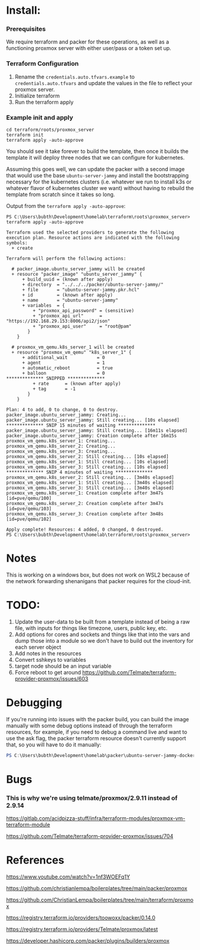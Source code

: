 # Install:

### Prerequisites

We require terraform and packer for these operations, as well as a functioning proxmox server with either user/pass or a token set up.

### Terraform Configuration

1. Rename the `credentials.auto.tfvars.example` to `credentials.auto.tfvars` and update the values in the file to reflect your proxmox server.
2. Initialize terraform
3. Run the terraform apply

### Example init and apply

```
cd terraform/roots/proxmox_server
terraform init
terraform apply -auto-approve

```

You should see it take forever to build the template, then once it builds the template it will deploy three nodes that we can configure for kubernetes.

Assuming this goes well, we can update the packer with a second image that would use the base `ubuntu-server-jammy` and install the bootstrapping necessary for the kubernetes clusters (i.e. whatever we run to install k3s or whatever flavor of kubernetes cluster we want) without having to rebuild the template from scratch since it takes so long.

Output from the `terraform apply -auto-approve`:

```
PS C:\Users\bubth\Development\homelab\terraform\roots\proxmox_server> terraform apply -auto-approve

Terraform used the selected providers to generate the following execution plan. Resource actions are indicated with the following symbols:
  + create

Terraform will perform the following actions:

  # packer_image.ubuntu_server_jammy will be created
  + resource "packer_image" "ubuntu_server_jammy" {
      + build_uuid = (known after apply)
      + directory  = "../../../packer/ubuntu-server-jammy/"
      + file       = "ubuntu-server-jammy.pkr.hcl"
      + id         = (known after apply)
      + name       = "ubuntu-server-jammy"
      + variables  = {
          + "proxmox_api_password" = (sensitive)
          + "proxmox_api_url"      = "https://192.168.29.153:8006/api2/json"
          + "proxmox_api_user"     = "root@pam"
        }
    }

  # proxmox_vm_qemu.k8s_server_1 will be created
  + resource "proxmox_vm_qemu" "k8s_server_1" {
      + additional_wait           = 0
      + agent                     = 1
      + automatic_reboot          = true
      + balloon                   = 0
************** SNIPPED **************
          + rate      = (known after apply)
          + tag       = -1
        }
    }

Plan: 4 to add, 0 to change, 0 to destroy.
packer_image.ubuntu_server_jammy: Creating...
packer_image.ubuntu_server_jammy: Still creating... [10s elapsed]
************** SNIP 15 minutes of waiting **************
packer_image.ubuntu_server_jammy: Still creating... [16m11s elapsed]
packer_image.ubuntu_server_jammy: Creation complete after 16m15s
proxmox_vm_qemu.k8s_server_1: Creating...
proxmox_vm_qemu.k8s_server_2: Creating...
proxmox_vm_qemu.k8s_server_3: Creating...
proxmox_vm_qemu.k8s_server_2: Still creating... [10s elapsed]
proxmox_vm_qemu.k8s_server_1: Still creating... [10s elapsed]
proxmox_vm_qemu.k8s_server_3: Still creating... [10s elapsed]
************** SNIP 4 minutes of waiting **************
proxmox_vm_qemu.k8s_server_2: Still creating... [3m40s elapsed]
proxmox_vm_qemu.k8s_server_1: Still creating... [3m40s elapsed]
proxmox_vm_qemu.k8s_server_3: Still creating... [3m40s elapsed]
proxmox_vm_qemu.k8s_server_1: Creation complete after 3m47s [id=pve/qemu/100]
proxmox_vm_qemu.k8s_server_2: Creation complete after 3m47s [id=pve/qemu/103]
proxmox_vm_qemu.k8s_server_3: Creation complete after 3m48s [id=pve/qemu/102]

Apply complete! Resources: 4 added, 0 changed, 0 destroyed.
PS C:\Users\bubth\Development\homelab\terraform\roots\proxmox_server>
```

# Notes

This is working on a windows box, but does not work on WSL2 because of the network forwarding shenanigans that packer requires for the cloud-init.

# TODO:

1. Update the user-data to be built from a template instead of being a raw file, with inputs for things like timezone, users, public key, etc.
2. Add options for cores and sockets and things like that into the vars and dump those into a module so we don't have to build out the inventory for each server object
3. Add notes in the resources
4. Convert sshkeys to variables
5. target node should be an input variable
6. Force reboot to get around https://github.com/Telmate/terraform-provider-proxmox/issues/603


# Debugging

If you're running into issues with the packer build, you can build the image manually with some debug options instead of through the terraform resources, for example, if you need to debug a command live and want to use the ask flag, the packer terraform resource doesn't currently support that, so you will have to do it manually:

```powershell
PS C:\Users\bubth\Development\homelab\packer\ubuntu-server-jammy-docker> packer build -var="proxmox_api_user=root@pam" -var="proxmox_api_password=<super_secret>" -var="proxmox_api_url=https://192.168.29.153:8006/api2/json" -on-error=ask .\ubuntu-server-jammy-docker.pkr.hcl
```

# Bugs

### This is why we're using telmate/proxmox/2.9.11 instead of 2.9.14

https://gitlab.com/acidpizza-stuff/infra/terraform-modules/proxmox-vm-terraform-module

https://github.com/Telmate/terraform-provider-proxmox/issues/704


# References

https://www.youtube.com/watch?v=1nf3WOEFq1Y

https://github.com/christianlempa/boilerplates/tree/main/packer/proxmox

https://github.com/ChristianLempa/boilerplates/tree/main/terraform/proxmox

https://registry.terraform.io/providers/toowoxx/packer/0.14.0

https://registry.terraform.io/providers/Telmate/proxmox/latest

https://developer.hashicorp.com/packer/plugins/builders/proxmox
